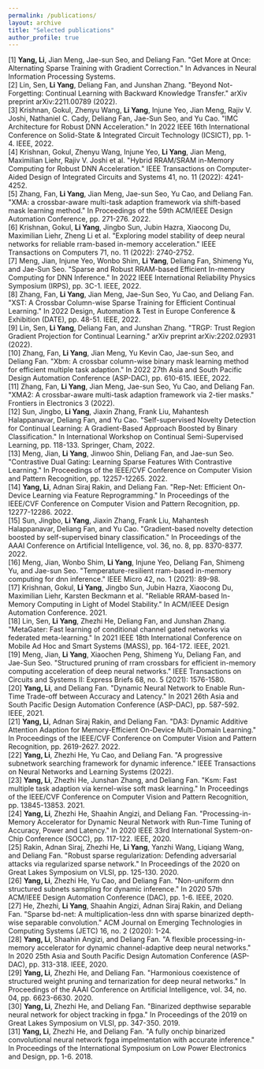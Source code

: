 ```yaml
---
permalink: /publications/
layout: archive
title: "Selected publications"
author_profile: true
---
```



[1] **Yang, Li**, Jian Meng, Jae-sun Seo, and Deliang Fan. "Get More at Once: Alternating Sparse Training with Gradient Correction." In Advances in Neural Information Processing Systems. \
[2] Lin, Sen, **Li Yang**, Deliang Fan, and Junshan Zhang. "Beyond Not-Forgetting: Continual Learning with Backward Knowledge Transfer." arXiv preprint arXiv:2211.00789 (2022). \
[3] Krishnan, Gokul, Zhenyu Wang, **Li Yang**, Injune Yeo, Jian Meng, Rajiv V. Joshi, Nathaniel C. Cady, Deliang Fan, Jae-Sun Seo, and Yu Cao. "IMC Architecture for Robust DNN Acceleration." In 2022 IEEE 16th International Conference on Solid-State & Integrated Circuit Technology (ICSICT), pp. 1-4. IEEE, 2022. \
[4] Krishnan, Gokul, Zhenyu Wang, Injune Yeo, **Li Yang**, Jian Meng, Maximilian Liehr, Rajiv V. Joshi et al. "Hybrid RRAM/SRAM in-Memory Computing for Robust DNN Acceleration." IEEE Transactions on Computer-Aided Design of Integrated Circuits and Systems 41, no. 11 (2022): 4241-4252.\
[5] Zhang, Fan, **Li Yang**, Jian Meng, Jae-sun Seo, Yu Cao, and Deliang Fan. "XMA: a crossbar-aware multi-task adaption framework via shift-based mask learning method." In Proceedings of the 59th ACM/IEEE Design Automation Conference, pp. 271-276. 2022.\
[6] Krishnan, Gokul, **Li Yang**, Jingbo Sun, Jubin Hazra, Xiaocong Du, Maximilian Liehr, Zheng Li et al. "Exploring model stability of deep neural networks for reliable rram-based in-memory acceleration." IEEE Transactions on Computers 71, no. 11 (2022): 2740-2752.\
[7] Meng, Jian, Injune Yeo, Wonbo Shim, **Li Yang**, Deliang Fan, Shimeng Yu, and Jae-Sun Seo. "Sparse and Robust RRAM-based Efficient In-memory Computing for DNN Inference." In 2022 IEEE International Reliability Physics Symposium (IRPS), pp. 3C-1. IEEE, 2022.\
[8] Zhang, Fan, **Li Yang**, Jian Meng, Jae-Sun Seo, Yu Cao, and Deliang Fan. "XST: A Crossbar Column-wise Sparse Training for Efficient Continual Learning." In 2022 Design, Automation & Test in Europe Conference & Exhibition (DATE), pp. 48-51. IEEE, 2022.\
[9] Lin, Sen, **Li Yang**, Deliang Fan, and Junshan Zhang. "TRGP: Trust Region Gradient Projection for Continual Learning." arXiv preprint arXiv:2202.02931 (2022).\
[10] Zhang, Fan, **Li Yang**, Jian Meng, Yu Kevin Cao, Jae-sun Seo, and Deliang Fan. "Xbm: A crossbar column-wise binary mask learning method for efficient multiple task adaption." In 2022 27th Asia and South Pacific Design Automation Conference (ASP-DAC), pp. 610-615. IEEE, 2022.\
[11] Zhang, Fan, **Li Yang**, Jian Meng, Jae-sun Seo, Yu Cao, and Deliang Fan. "XMA2: A crossbar-aware multi-task adaption framework via 2-tier masks." Frontiers in Electronics 3 (2022).\
[12] Sun, Jingbo, **Li Yang**, Jiaxin Zhang, Frank Liu, Mahantesh Halappanavar, Deliang Fan, and Yu Cao. "Self-supervised Novelty Detection for Continual Learning: A Gradient-Based Approach Boosted by Binary Classification." In International Workshop on Continual Semi-Supervised Learning, pp. 118-133. Springer, Cham, 2022.\
[13] Meng, Jian, **Li Yang**, Jinwoo Shin, Deliang Fan, and Jae-sun Seo. "Contrastive Dual Gating: Learning Sparse Features With Contrastive Learning." In Proceedings of the IEEE/CVF Conference on Computer Vision and Pattern Recognition, pp. 12257-12265. 2022. \
[14] **Yang, Li**, Adnan Siraj Rakin, and Deliang Fan. "Rep-Net: Efficient On-Device Learning via Feature Reprogramming." In Proceedings of the IEEE/CVF Conference on Computer Vision and Pattern Recognition, pp. 12277-12286. 2022. \
[15] Sun, Jingbo, **Li Yang**, Jiaxin Zhang, Frank Liu, Mahantesh Halappanavar, Deliang Fan, and Yu Cao. "Gradient-based novelty detection boosted by self-supervised binary classification." In Proceedings of the AAAI Conference on Artificial Intelligence, vol. 36, no. 8, pp. 8370-8377. 2022.\
[16] Meng, Jian, Wonbo Shim, **Li Yang**, Injune Yeo, Deliang Fan, Shimeng Yu, and Jae-sun Seo. "Temperature-resilient rram-based in-memory computing for dnn inference." IEEE Micro 42, no. 1 (2021): 89-98. \
[17] Krishnan, Gokul, **Li Yang**, Jingbo Sun, Jubin Hazra, Xiaocong Du, Maximilian Liehr, Karsten Beckmann et al. "Reliable RRAM-based In-Memory Computing in Light of Model Stability." In ACM/IEEE Design Automation Conference. 2021.\
[18] Lin, Sen, **Li Yang**, Zhezhi He, Deliang Fan, and Junshan Zhang. "MetaGater: Fast learning of conditional channel gated networks via federated meta-learning." In 2021 IEEE 18th International Conference on Mobile Ad Hoc and Smart Systems (MASS), pp. 164-172. IEEE, 2021.\
[19] Meng, Jian, **Li Yang**, Xiaochen Peng, Shimeng Yu, Deliang Fan, and Jae-Sun Seo. "Structured pruning of rram crossbars for efficient in-memory computing acceleration of deep neural networks." IEEE Transactions on Circuits and Systems II: Express Briefs 68, no. 5 (2021): 1576-1580.\
[20] **Yang, Li**, and Deliang Fan. "Dynamic Neural Network to Enable Run-Time Trade-off between Accuracy and Latency." In 2021 26th Asia and South Pacific Design Automation Conference (ASP-DAC), pp. 587-592. IEEE, 2021.\
[21] **Yang, Li**, Adnan Siraj Rakin, and Deliang Fan. "DA3: Dynamic Additive Attention Adaption for Memory-Efficient On-Device Multi-Domain Learning." In Proceedings of the IEEE/CVF Conference on Computer Vision and Pattern Recognition, pp. 2619-2627. 2022.\
[22] **Yang, Li**, Zhezhi He, Yu Cao, and Deliang Fan. "A progressive subnetwork searching framework for dynamic inference." IEEE Transactions on Neural Networks and Learning Systems (2022).\
[23] **Yang, Li**, Zhezhi He, Junshan Zhang, and Deliang Fan. "Ksm: Fast multiple task adaption via kernel-wise soft mask learning." In Proceedings of the IEEE/CVF Conference on Computer Vision and Pattern Recognition, pp. 13845-13853. 2021.\
[24] **Yang, Li**, Zhezhi He, Shaahin Angizi, and Deliang Fan. "Processing-in-Memory Accelerator for Dynamic Neural Network with Run-Time Tuning of Accuracy, Power and Latency." In 2020 IEEE 33rd International System-on-Chip Conference (SOCC), pp. 117-122. IEEE, 2020.\
[25] Rakin, Adnan Siraj, Zhezhi He, **Li Yang**, Yanzhi Wang, Liqiang Wang, and Deliang Fan. "Robust sparse regularization: Defending adversarial attacks via regularized sparse network." In Proceedings of the 2020 on Great Lakes Symposium on VLSI, pp. 125-130. 2020.\
[26] **Yang, Li**, Zhezhi He, Yu Cao, and Deliang Fan. "Non-uniform dnn structured subnets sampling for dynamic inference." In 2020 57th ACM/IEEE Design Automation Conference (DAC), pp. 1-6. IEEE, 2020.\
[27] He, Zhezhi, **Li Yang**, Shaahin Angizi, Adnan Siraj Rakin, and Deliang Fan. "Sparse bd-net: A multiplication-less dnn with sparse binarized depth-wise separable convolution." ACM Journal on Emerging Technologies in Computing Systems (JETC) 16, no. 2 (2020): 1-24.\
[28] **Yang, Li**, Shaahin Angizi, and Deliang Fan. "A flexible processing-in-memory accelerator for dynamic channel-adaptive deep neural networks." In 2020 25th Asia and South Pacific Design Automation Conference (ASP-DAC), pp. 313-318. IEEE, 2020.\
[29] **Yang, Li**, Zhezhi He, and Deliang Fan. "Harmonious coexistence of structured weight pruning and ternarization for deep neural networks." In Proceedings of the AAAI Conference on Artificial Intelligence, vol. 34, no. 04, pp. 6623-6630. 2020.\
[30] **Yang, Li**, Zhezhi He, and Deliang Fan. "Binarized depthwise separable neural network for object tracking in fpga." In Proceedings of the 2019 on Great Lakes Symposium on VLSI, pp. 347-350. 2019.\
[31] **Yang, Li**, Zhezhi He, and Deliang Fan. "A fully onchip binarized convolutional neural network fpga impelmentation with accurate inference." In Proceedings of the International Symposium on Low Power Electronics and Design, pp. 1-6. 2018.

